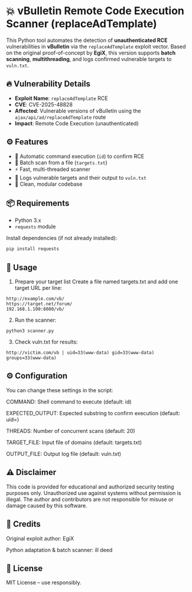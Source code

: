 # 💥 vBulletin Remote Code Execution Scanner (replaceAdTemplate)

This Python tool automates the detection of **unauthenticated RCE** vulnerabilities in **vBulletin** via the `replaceAdTemplate` exploit vector. Based on the original proof-of-concept by **EgiX**, this version supports **batch scanning**, **multithreading**, and logs confirmed vulnerable targets to `vuln.txt`.

## 🔥 Vulnerability Details

- **Exploit Name**: `replaceAdTemplate` RCE
- **CVE**: CVE-2025-48828
- **Affected**: Vulnerable versions of vBulletin using the `ajax/api/ad/replaceAdTemplate` route
- **Impact**: Remote Code Execution (unauthenticated)

## ⚙️ Features

- 🧠 Automatic command execution (`id`) to confirm RCE
- 🔎 Batch scan from a file (`targets.txt`)
- ⚡ Fast, multi-threaded scanner
- 🧾 Logs vulnerable targets and their output to `vuln.txt`
- 💬 Clean, modular codebase

## 📦 Requirements

- Python 3.x
- `requests` module

Install dependencies (if not already installed):

```bash
pip install requests
```

## 📂 Usage

1. Prepare your target list
Create a file named targets.txt and add one target URL per line:
```
http://example.com/vb/
https://target.net/forum/
192.168.1.100:8080/vb/
```

2. Run the scanner:
```
python3 scanner.py
```

3. Check vuln.txt for results:
```
http://victim.com/vb | uid=33(www-data) gid=33(www-data) groups=33(www-data)
```

## ⚙️ Configuration

You can change these settings in the script:

COMMAND: Shell command to execute (default: id)

EXPECTED_OUTPUT: Expected substring to confirm execution (default: uid=)

THREADS: Number of concurrent scans (default: 20)

TARGET_FILE: Input file of domains (default: targets.txt)

OUTPUT_FILE: Output log file (default: vuln.txt)


## ⚠️ Disclaimer

This code is provided for educational and authorized security testing purposes only. Unauthorized use against systems without permission is illegal. The author and contributors are not responsible for misuse or damage caused by this software.

## 🙏 Credits

Original exploit author: EgiX

Python adaptation & batch scanner: ill deed


## 📄 License

MIT License – use responsibly.


